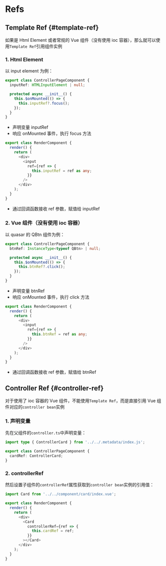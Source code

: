 # Refs

## Template Ref {#template-ref}

如果是 Html Element 或者常规的 Vue 组件（没有使用 ioc 容器），那么就可以使用`Template Ref`引用组件实例

### 1. Html Element

以 input element 为例：

```typescript
export class ControllerPageComponent {
  inputRef: HTMLInputElement | null;

  protected async __init__() {
    this.$onMounted(() => {
      this.inputRef?.focus();
    });
  }
}
```

- 声明变量 inputRef
- 响应 onMounted 事件，执行 focus 方法

```typescript
export class RenderComponent {
  render() {
    return (
      <div>
        <input
          ref={ref => {
            this.inputRef = ref as any;
          }}
        />
      </div>
    );
  }
}
```

- 通过回调函数接收 ref 参数，赋值给 inputRef

### 2. Vue 组件（没有使用 ioc 容器）

以 quasar 的 QBtn 组件为例：

```typescript
export class ControllerPageComponent {
  btnRef: InstanceType<typeof QBtn> | null;

  protected async __init__() {
    this.$onMounted(() => {
      this.btnRef?.click();
    });
  }
}
```

- 声明变量 btnRef
- 响应 onMounted 事件，执行 click 方法

```typescript
export class RenderComponent {
  render() {
    return (
      <div>
        <input
          ref={ref => {
            this.btnRef = ref as any;
          }}
        />
      </div>
    );
  }
}
```

- 通过回调函数接收 ref 参数，赋值给 btnRef

## Controller Ref {#controller-ref}

对于使用了 ioc 容器的 Vue 组件，不能使用`Template Ref`，而是直接引用 Vue 组件对应的`controller bean`实例

### 1. 声明变量

先在父组件的`controller.ts`中声明变量：

```typescript
import type { ControllerCard } from '../../.metadata/index.js';

export class ControllerPageComponent {
  cardRef: ControllerCard;
}
```

### 2. controllerRef

然后设置子组件的`controllerRef`属性获取到`controller bean`实例的引用值：

```typescript
import Card from '../../component/card/index.vue';

export class RenderComponent {
  render() {
    return (
      <div>
        <Card
          controllerRef={ref => {
            this.cardRef = ref;
          }}
        ></Card>
      </div>
    );
  }
}
```
